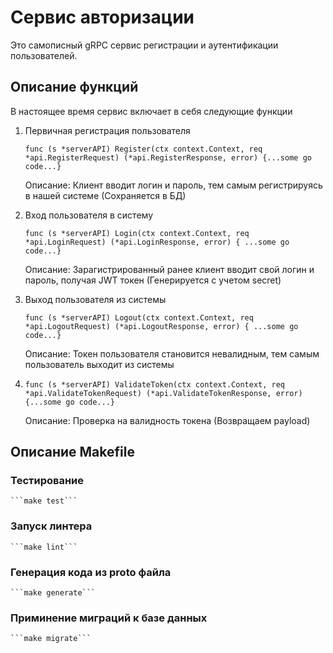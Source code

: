 # Сервис авторизации 

Это самописный gRPC сервис регистрации и аутентификации пользователей.

## Описание функций 

В настоящее время сервис включает в себя следующие функции

1. Первичная регистрация пользователя

    ```func (s *serverAPI) Register(ctx context.Context, req *api.RegisterRequest) (*api.RegisterResponse, error) {...some go code...}```

    Описание: Клиент вводит логин и пароль, тем самым регистрируясь в нашей системе (Сохраняется в БД) 

2. Вход пользователя в систему

    ```func (s *serverAPI) Login(ctx context.Context, req *api.LoginRequest) (*api.LoginResponse, error) { ...some go code...} ```

    Описание: Зарагистрированный ранее клиент вводит свой логин и пароль, получая JWT токен (Генерируется с учетом secret)

3. Выход пользователя из системы

    ```func (s *serverAPI) Logout(ctx context.Context, req *api.LogoutRequest) (*api.LogoutResponse, error) { ...some go code...}```

    Описание: Токен пользователя становится невалидным, тем самым пользователь выходит из системы

4. ```func (s *serverAPI) ValidateToken(ctx context.Context, req *api.ValidateTokenRequest) (*api.ValidateTokenResponse, error) {...some go code...}```

    Описание: Проверка на валидность токена (Возвращаем payload)



## Описание Makefile

### Тестирование

    ```make test```

### Запуск линтера

    ```make lint```

### Генерация кода из proto файла

    ```make generate```

### Приминение миграций к базе данных

    ```make migrate```
